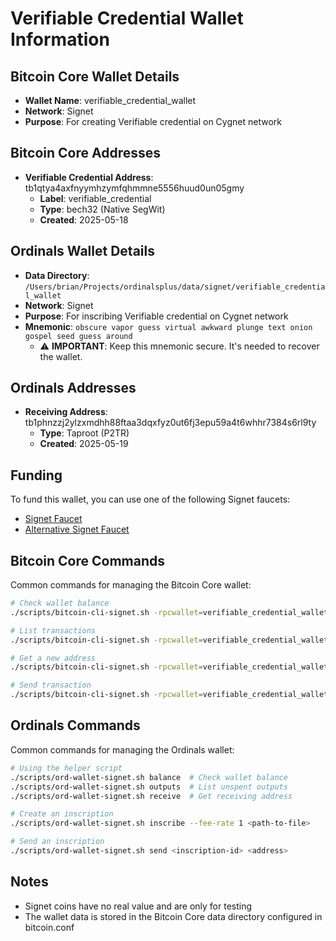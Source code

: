 # Verifiable Credential Wallet Information

## Bitcoin Core Wallet Details
- **Wallet Name**: verifiable_credential_wallet
- **Network**: Signet
- **Purpose**: For creating Verifiable credential on Cygnet network

## Bitcoin Core Addresses
- **Verifiable Credential Address**: tb1qtya4axfnyymhzymfqhmmne5556huud0un05gmy
  - **Label**: verifiable_credential
  - **Type**: bech32 (Native SegWit)
  - **Created**: 2025-05-18

## Ordinals Wallet Details
- **Data Directory**: `/Users/brian/Projects/ordinalsplus/data/signet/verifiable_credential_wallet`
- **Network**: Signet
- **Purpose**: For inscribing Verifiable credential on Cygnet network
- **Mnemonic**: `obscure vapor guess virtual awkward plunge text onion gospel seed guess around`
  - ⚠️ **IMPORTANT**: Keep this mnemonic secure. It's needed to recover the wallet.

## Ordinals Addresses
- **Receiving Address**: tb1phnzzj2ylzxmdhh88ftaa3dqxfyz0ut6fj3epu59a4t6whhr7384s6rl9ty
  - **Type**: Taproot (P2TR)
  - **Created**: 2025-05-19

## Funding
To fund this wallet, you can use one of the following Signet faucets:
- [Signet Faucet](https://signet.bc-2.jp/)
- [Alternative Signet Faucet](https://signetfaucet.com/)

## Bitcoin Core Commands
Common commands for managing the Bitcoin Core wallet:

```bash
# Check wallet balance
./scripts/bitcoin-cli-signet.sh -rpcwallet=verifiable_credential_wallet getbalance

# List transactions
./scripts/bitcoin-cli-signet.sh -rpcwallet=verifiable_credential_wallet listtransactions

# Get a new address
./scripts/bitcoin-cli-signet.sh -rpcwallet=verifiable_credential_wallet getnewaddress "label" "bech32"

# Send transaction
./scripts/bitcoin-cli-signet.sh -rpcwallet=verifiable_credential_wallet sendtoaddress "address" amount
```

## Ordinals Commands
Common commands for managing the Ordinals wallet:

```bash
# Using the helper script
./scripts/ord-wallet-signet.sh balance  # Check wallet balance
./scripts/ord-wallet-signet.sh outputs  # List unspent outputs
./scripts/ord-wallet-signet.sh receive  # Get receiving address

# Create an inscription
./scripts/ord-wallet-signet.sh inscribe --fee-rate 1 <path-to-file>

# Send an inscription
./scripts/ord-wallet-signet.sh send <inscription-id> <address>
```

## Notes
- Signet coins have no real value and are only for testing
- The wallet data is stored in the Bitcoin Core data directory configured in bitcoin.conf
